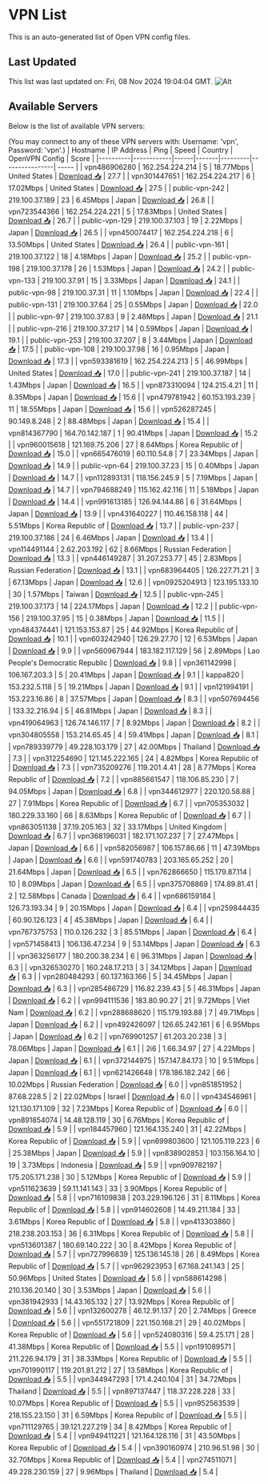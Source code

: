 # VPN List

This is an auto-generated list of Open VPN config files.

## Last Updated

This list was last updated on: Fri, 08 Nov 2024 19:04:04 GMT.
![Alt](https://repobeats.axiom.co/api/embed/186b98318ef1479477931607c1ad7d823f12451f.svg "Repobeats analytics image")

## Available Servers

Below is the list of available VPN servers:

(You may connect to any of these VPN servers with: Username: 'vpn', Password: 'vpn'.)
| Hostname | IP Address | Ping | Speed | Country | OpenVPN Config | Score |
|----------|------------|------|-------|---------|----------------| ----- |
| vpn486906280 | 162.254.224.214 | 5 | 18.77Mbps | United States | [Download 📥](./configs/server_0_US.ovpn) | 27.7 |
| vpn301447651 | 162.254.224.217 | 6 | 17.02Mbps | United States | [Download 📥](./configs/server_1_US.ovpn) | 27.5 |
| public-vpn-242 | 219.100.37.189 | 23 | 6.45Mbps | Japan | [Download 📥](./configs/server_2_JP.ovpn) | 26.8 |
| vpn723544366 | 162.254.224.221 | 5 | 17.83Mbps | United States | [Download 📥](./configs/server_3_US.ovpn) | 26.7 |
| public-vpn-129 | 219.100.37.103 | 19 | 2.22Mbps | Japan | [Download 📥](./configs/server_4_JP.ovpn) | 26.5 |
| vpn450074417 | 162.254.224.218 | 6 | 13.50Mbps | United States | [Download 📥](./configs/server_5_US.ovpn) | 26.4 |
| public-vpn-161 | 219.100.37.122 | 18 | 4.18Mbps | Japan | [Download 📥](./configs/server_6_JP.ovpn) | 25.2 |
| public-vpn-198 | 219.100.37.178 | 26 | 1.53Mbps | Japan | [Download 📥](./configs/server_7_JP.ovpn) | 24.2 |
| public-vpn-133 | 219.100.37.91 | 15 | 3.33Mbps | Japan | [Download 📥](./configs/server_8_JP.ovpn) | 24.1 |
| public-vpn-98 | 219.100.37.31 | 11 | 1.10Mbps | Japan | [Download 📥](./configs/server_9_JP.ovpn) | 22.4 |
| public-vpn-131 | 219.100.37.64 | 25 | 0.55Mbps | Japan | [Download 📥](./configs/server_10_JP.ovpn) | 22.0 |
| public-vpn-97 | 219.100.37.83 | 9 | 2.48Mbps | Japan | [Download 📥](./configs/server_11_JP.ovpn) | 21.1 |
| public-vpn-216 | 219.100.37.217 | 14 | 0.59Mbps | Japan | [Download 📥](./configs/server_12_JP.ovpn) | 19.1 |
| public-vpn-253 | 219.100.37.207 | 8 | 3.44Mbps | Japan | [Download 📥](./configs/server_13_JP.ovpn) | 17.5 |
| public-vpn-108 | 219.100.37.98 | 16 | 0.95Mbps | Japan | [Download 📥](./configs/server_14_JP.ovpn) | 17.3 |
| vpn593381619 | 162.254.224.213 | 5 | 46.99Mbps | United States | [Download 📥](./configs/server_15_US.ovpn) | 17.0 |
| public-vpn-241 | 219.100.37.187 | 14 | 1.43Mbps | Japan | [Download 📥](./configs/server_16_JP.ovpn) | 16.5 |
| vpn873310094 | 124.215.4.21 | 11 | 8.35Mbps | Japan | [Download 📥](./configs/server_17_JP.ovpn) | 15.6 |
| vpn479781942 | 60.153.193.239 | 11 | 18.55Mbps | Japan | [Download 📥](./configs/server_18_JP.ovpn) | 15.6 |
| vpn526287245 | 90.149.8.248 | 2 | 88.48Mbps | Japan | [Download 📥](./configs/server_19_JP.ovpn) | 15.4 |
| vpn814367790 | 164.70.142.187 | 1 | 90.41Mbps | Japan | [Download 📥](./configs/server_20_JP.ovpn) | 15.2 |
| vpn960015618 | 121.169.75.206 | 27 | 8.64Mbps | Korea Republic of | [Download 📥](./configs/server_21_KR.ovpn) | 15.0 |
| vpn665476019 | 60.110.54.8 | 7 | 23.34Mbps | Japan | [Download 📥](./configs/server_22_JP.ovpn) | 14.9 |
| public-vpn-64 | 219.100.37.23 | 15 | 0.40Mbps | Japan | [Download 📥](./configs/server_23_JP.ovpn) | 14.7 |
| vpn112893131 | 118.156.245.9 | 5 | 7.19Mbps | Japan | [Download 📥](./configs/server_24_JP.ovpn) | 14.7 |
| vpn794688249 | 115.162.42.116 | 11 | 5.18Mbps | Japan | [Download 📥](./configs/server_25_JP.ovpn) | 14.4 |
| vpn991613185 | 126.94.144.86 | 6 | 31.64Mbps | Japan | [Download 📥](./configs/server_26_JP.ovpn) | 13.9 |
| vpn431640227 | 110.46.158.118 | 44 | 5.51Mbps | Korea Republic of | [Download 📥](./configs/server_27_KR.ovpn) | 13.7 |
| public-vpn-237 | 219.100.37.186 | 24 | 6.46Mbps | Japan | [Download 📥](./configs/server_28_JP.ovpn) | 13.4 |
| vpn114491144 | 2.62.203.192 | 62 | 8.66Mbps | Russian Federation | [Download 📥](./configs/server_29_RU.ovpn) | 13.3 |
| vpn446149287 | 31.207.253.77 | 45 | 2.83Mbps | Russian Federation | [Download 📥](./configs/server_30_RU.ovpn) | 13.1 |
| vpn683964405 | 126.227.71.21 | 3 | 67.13Mbps | Japan | [Download 📥](./configs/server_31_JP.ovpn) | 12.6 |
| vpn0925204913 | 123.195.133.10 | 30 | 1.57Mbps | Taiwan | [Download 📥](./configs/server_32_TW.ovpn) | 12.5 |
| public-vpn-245 | 219.100.37.173 | 14 | 224.17Mbps | Japan | [Download 📥](./configs/server_33_JP.ovpn) | 12.2 |
| public-vpn-156 | 219.100.37.95 | 15 | 0.38Mbps | Japan | [Download 📥](./configs/server_34_JP.ovpn) | 11.5 |
| vpn484374441 | 121.153.153.87 | 25 | 44.92Mbps | Korea Republic of | [Download 📥](./configs/server_35_KR.ovpn) | 10.1 |
| vpn603242940 | 126.29.27.70 | 12 | 6.53Mbps | Japan | [Download 📥](./configs/server_36_JP.ovpn) | 9.9 |
| vpn560967944 | 183.182.117.129 | 56 | 2.89Mbps | Lao People's Democratic Republic | [Download 📥](./configs/server_37_LA.ovpn) | 9.8 |
| vpn361142998 | 106.167.203.3 | 5 | 20.41Mbps | Japan | [Download 📥](./configs/server_38_JP.ovpn) | 9.1 |
| kappa820 | 153.232.5.118 | 5 | 19.21Mbps | Japan | [Download 📥](./configs/server_39_JP.ovpn) | 9.1 |
| vpn121994191 | 153.223.16.86 | 8 | 37.57Mbps | Japan | [Download 📥](./configs/server_40_JP.ovpn) | 8.3 |
| vpn507694456 | 133.32.216.94 | 5 | 46.81Mbps | Japan | [Download 📥](./configs/server_41_JP.ovpn) | 8.3 |
| vpn419064963 | 126.74.146.117 | 7 | 8.92Mbps | Japan | [Download 📥](./configs/server_42_JP.ovpn) | 8.2 |
| vpn304805558 | 153.214.65.45 | 4 | 59.41Mbps | Japan | [Download 📥](./configs/server_43_JP.ovpn) | 8.1 |
| vpn789339779 | 49.228.103.179 | 27 | 42.00Mbps | Thailand | [Download 📥](./configs/server_44_TH.ovpn) | 7.3 |
| vpn312254690 | 121.145.222.165 | 24 | 4.82Mbps | Korea Republic of | [Download 📥](./configs/server_45_KR.ovpn) | 7.3 |
| vpn735209276 | 119.201.4.41 | 28 | 8.77Mbps | Korea Republic of | [Download 📥](./configs/server_46_KR.ovpn) | 7.2 |
| vpn885661547 | 118.106.85.230 | 7 | 94.05Mbps | Japan | [Download 📥](./configs/server_47_JP.ovpn) | 6.8 |
| vpn344612977 | 220.120.58.88 | 27 | 7.91Mbps | Korea Republic of | [Download 📥](./configs/server_48_KR.ovpn) | 6.7 |
| vpn705353032 | 180.229.33.160 | 66 | 8.63Mbps | Korea Republic of | [Download 📥](./configs/server_49_KR.ovpn) | 6.7 |
| vpn863051138 | 37.19.205.163 | 32 | 33.17Mbps | United Kingdom | [Download 📥](./configs/server_50_GB.ovpn) | 6.7 |
| vpn368196031 | 182.171.107.237 | 7 | 27.47Mbps | Japan | [Download 📥](./configs/server_51_JP.ovpn) | 6.6 |
| vpn582056987 | 106.157.86.66 | 11 | 47.39Mbps | Japan | [Download 📥](./configs/server_52_JP.ovpn) | 6.6 |
| vpn591740783 | 203.165.65.252 | 20 | 21.64Mbps | Japan | [Download 📥](./configs/server_53_JP.ovpn) | 6.5 |
| vpn762866650 | 115.179.87.114 | 10 | 8.09Mbps | Japan | [Download 📥](./configs/server_54_JP.ovpn) | 6.5 |
| vpn375708869 | 174.89.81.41 | 2 | 12.58Mbps | Canada | [Download 📥](./configs/server_55_CA.ovpn) | 6.4 |
| vpn686159184 | 126.73.193.34 | 9 | 20.15Mbps | Japan | [Download 📥](./configs/server_56_JP.ovpn) | 6.4 |
| vpn259844435 | 60.90.126.123 | 4 | 45.38Mbps | Japan | [Download 📥](./configs/server_57_JP.ovpn) | 6.4 |
| vpn767375753 | 110.0.126.232 | 3 | 85.51Mbps | Japan | [Download 📥](./configs/server_58_JP.ovpn) | 6.4 |
| vpn571458413 | 106.136.47.234 | 9 | 53.14Mbps | Japan | [Download 📥](./configs/server_59_JP.ovpn) | 6.3 |
| vpn363256177 | 180.200.38.234 | 6 | 96.31Mbps | Japan | [Download 📥](./configs/server_60_JP.ovpn) | 6.3 |
| vpn326530270 | 160.248.17.213 | 3 | 34.12Mbps | Japan | [Download 📥](./configs/server_61_JP.ovpn) | 6.3 |
| vpn280484293 | 60.137.163.166 | 5 | 34.45Mbps | Japan | [Download 📥](./configs/server_62_JP.ovpn) | 6.3 |
| vpn285486729 | 116.82.239.43 | 5 | 46.31Mbps | Japan | [Download 📥](./configs/server_63_JP.ovpn) | 6.2 |
| vpn994111536 | 183.80.90.27 | 21 | 9.72Mbps | Viet Nam | [Download 📥](./configs/server_64_VN.ovpn) | 6.2 |
| vpn288688620 | 115.179.193.88 | 7 | 49.71Mbps | Japan | [Download 📥](./configs/server_65_JP.ovpn) | 6.2 |
| vpn492426097 | 126.65.242.161 | 6 | 6.95Mbps | Japan | [Download 📥](./configs/server_66_JP.ovpn) | 6.2 |
| vpn769901257 | 61.203.20.238 | 3 | 78.06Mbps | Japan | [Download 📥](./configs/server_67_JP.ovpn) | 6.1 |
| 2i6 | 1.66.34.97 | 27 | 4.22Mbps | Japan | [Download 📥](./configs/server_68_JP.ovpn) | 6.1 |
| vpn372144975 | 157.147.84.173 | 10 | 9.51Mbps | Japan | [Download 📥](./configs/server_69_JP.ovpn) | 6.1 |
| vpn621426648 | 178.186.182.242 | 66 | 10.02Mbps | Russian Federation | [Download 📥](./configs/server_70_RU.ovpn) | 6.0 |
| vpn851851952 | 87.68.228.5 | 2 | 22.02Mbps | Israel | [Download 📥](./configs/server_71_IL.ovpn) | 6.0 |
| vpn434546961 | 121.130.171.109 | 32 | 7.23Mbps | Korea Republic of | [Download 📥](./configs/server_72_KR.ovpn) | 6.0 |
| vpn891854074 | 14.48.128.119 | 30 | 6.76Mbps | Korea Republic of | [Download 📥](./configs/server_73_KR.ovpn) | 5.9 |
| vpn184457960 | 121.164.135.240 | 31 | 42.22Mbps | Korea Republic of | [Download 📥](./configs/server_74_KR.ovpn) | 5.9 |
| vpn699803600 | 121.105.119.223 | 6 | 25.38Mbps | Japan | [Download 📥](./configs/server_75_JP.ovpn) | 5.9 |
| vpn838902853 | 103.156.164.10 | 19 | 3.73Mbps | Indonesia | [Download 📥](./configs/server_76_ID.ovpn) | 5.9 |
| vpn909782197 | 175.205.171.238 | 30 | 5.12Mbps | Korea Republic of | [Download 📥](./configs/server_77_KR.ovpn) | 5.9 |
| vpn511623639 | 59.11.141.143 | 33 | 3.90Mbps | Korea Republic of | [Download 📥](./configs/server_78_KR.ovpn) | 5.8 |
| vpn716109838 | 203.229.196.126 | 31 | 8.11Mbps | Korea Republic of | [Download 📥](./configs/server_79_KR.ovpn) | 5.8 |
| vpn914602608 | 14.49.211.184 | 33 | 3.61Mbps | Korea Republic of | [Download 📥](./configs/server_80_KR.ovpn) | 5.8 |
| vpn413303860 | 218.238.203.153 | 36 | 6.31Mbps | Korea Republic of | [Download 📥](./configs/server_81_KR.ovpn) | 5.8 |
| vpn513601387 | 180.69.140.222 | 30 | 8.42Mbps | Korea Republic of | [Download 📥](./configs/server_82_KR.ovpn) | 5.7 |
| vpn727996839 | 125.136.145.18 | 26 | 8.49Mbps | Korea Republic of | [Download 📥](./configs/server_83_KR.ovpn) | 5.7 |
| vpn962923953 | 67.168.241.143 | 25 | 50.96Mbps | United States | [Download 📥](./configs/server_84_US.ovpn) | 5.6 |
| vpn588614298 | 210.136.20.140 | 30 | 3.53Mbps | Japan | [Download 📥](./configs/server_85_JP.ovpn) | 5.6 |
| vpn381942933 | 14.43.165.132 | 27 | 13.92Mbps | Korea Republic of | [Download 📥](./configs/server_86_KR.ovpn) | 5.6 |
| vpn132600278 | 46.12.91.137 | 20 | 2.74Mbps | Greece | [Download 📥](./configs/server_87_GR.ovpn) | 5.6 |
| vpn551721809 | 221.150.168.21 | 29 | 40.02Mbps | Korea Republic of | [Download 📥](./configs/server_88_KR.ovpn) | 5.6 |
| vpn524080316 | 59.4.25.171 | 28 | 41.38Mbps | Korea Republic of | [Download 📥](./configs/server_89_KR.ovpn) | 5.5 |
| vpn191089571 | 211.226.94.179 | 31 | 38.33Mbps | Korea Republic of | [Download 📥](./configs/server_90_KR.ovpn) | 5.5 |
| vpn701990117 | 119.201.81.212 | 27 | 13.58Mbps | Korea Republic of | [Download 📥](./configs/server_91_KR.ovpn) | 5.5 |
| vpn344947293 | 171.4.240.104 | 31 | 34.72Mbps | Thailand | [Download 📥](./configs/server_92_TH.ovpn) | 5.5 |
| vpn897137447 | 118.37.228.228 | 33 | 10.07Mbps | Korea Republic of | [Download 📥](./configs/server_93_KR.ovpn) | 5.5 |
| vpn952563539 | 218.155.23.150 | 31 | 6.59Mbps | Korea Republic of | [Download 📥](./configs/server_94_KR.ovpn) | 5.5 |
| vpn711129765 | 39.121.227.219 | 34 | 8.42Mbps | Korea Republic of | [Download 📥](./configs/server_95_KR.ovpn) | 5.4 |
| vpn949411221 | 121.164.128.116 | 31 | 43.50Mbps | Korea Republic of | [Download 📥](./configs/server_96_KR.ovpn) | 5.4 |
| vpn390160974 | 210.96.51.98 | 30 | 32.70Mbps | Korea Republic of | [Download 📥](./configs/server_97_KR.ovpn) | 5.4 |
| vpn274511071 | 49.228.230.159 | 27 | 9.96Mbps | Thailand | [Download 📥](./configs/server_98_TH.ovpn) | 5.4 |
